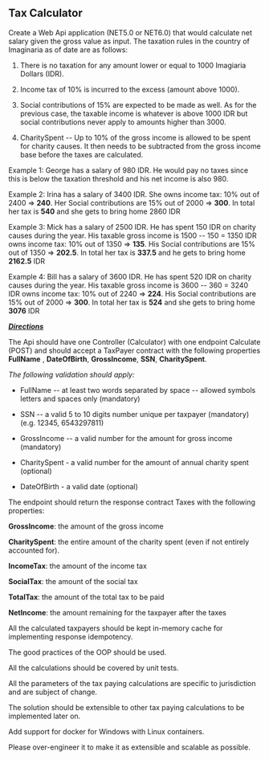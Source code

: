 <h2>Tax Calculator</h2>

Create a Web Api application (NET5.0 or NET6.0) that would calculate net
salary given the gross value as input. The taxation rules in the country
of Imaginaria as of date are as follows:

1.  There is no taxation for any amount lower or equal to 1000 Imagiaria
    Dollars (IDR).

2.  Income tax of 10% is incurred to the excess (amount above 1000).

3.  Social contributions of 15% are expected to be made as well. As for
    the previous case, the taxable income is whatever is above 1000 IDR
    but social contributions never apply to amounts higher than 3000.

4.  CharitySpent -- Up to 10% of the gross income is allowed to be spent
    for charity causes. It then needs to be subtracted from the gross
    income base before the taxes are calculated.

Example 1: George has a salary of 980 IDR. He would pay no taxes since
this is below the taxation threshold and his net income is also 980.

Example 2: Irina has a salary of 3400 IDR. She owns income tax: 10% out
of 2400 =\> **240**. Her Social contributions are 15% out of 2000 =\>
**300**. In total her tax is **540** and she gets to bring home 2860 IDR

Example 3: Mick has a salary of 2500 IDR. He has spent 150 IDR on
charity causes during the year. His taxable gross income is 1500 -- 150
= 1350 IDR owns income tax: 10% out of 1350 =\> **135**. His Social
contributions are 15% out of 1350 =\> **202.5**. In total her tax is
**337.5** and he gets to bring home **2162.5** IDR

Example 4: Bill has a salary of 3600 IDR. He has spent 520 IDR on
charity causes during the year. His taxable gross income is 3600 -- 360
= 3240 IDR owns income tax: 10% out of 2240 =\> **224**. His Social
contributions are 15% out of 2000 =\> **300**. In total her tax is
**524** and she gets to bring home **3076** IDR

***<ins>Directions</ins>***

The Api should have one Controller (Calculator) with one endpoint
Calculate (POST) and should accept a TaxPayer contract with the
following properties **FullName** , **DateOfBirth**, **GrossIncome**,
**SSN**, **CharitySpent**.

*The following validation should apply:*

-   FullName -- at least two words separated by space -- allowed symbols
    letters and spaces only (mandatory)

-   SSN -- a valid 5 to 10 digits number unique per taxpayer (mandatory)
    (e.g. 12345, 6543297811)

-   GrossIncome -- a valid number for the amount for gross income
    (mandatory)

-   CharitySpent - a valid number for the amount of annual charity spent
    (optional)

-   DateOfBirth - a valid date (optional)

The endpoint should return the response contract Taxes with the
following properties:

**GrossIncome**: the amount of the gross income

**CharitySpent**: the entire amount of the charity spent (even if not
entirely accounted for).

**IncomeTax**: the amount of the income tax

**SocialTax**: the amount of the social tax

**TotalTax**: the amount of the total tax to be paid

**NetIncome**: the amount remaining for the taxpayer after the taxes

All the calculated taxpayers should be kept in-memory cache for
implementing response idempotency.

The good practices of the OOP should be used.

All the calculations should be covered by unit tests.

All the parameters of the tax paying calculations are specific to
jurisdiction and are subject of change.

The solution should be extensible to other tax paying calculations to be
implemented later on.

Add support for docker for Windows with Linux containers.

Please over-engineer it to make it as extensible and scalable as
possible.
